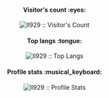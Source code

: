 <h4 align="center">Visitor's count :eyes:</h4>

<p align="center"><img src="https://profile-counter.glitch.me/{ll929}/count.svg" alt="ll929 :: Visitor's Count" /></p>

<h4 align="center">Top langs :tongue:</h4>

<p align="center"><img src="https://github-readme-stats-h4t8.vercel.app/api/top-langs/?username=ll929&count_private=true&langs_count=10&theme=dracula&layout=compact&role=OWNER,ORGANIZATION_MEMBER,COLLABORATOR" alt="ll929 :: Top Langs" /></p>
<!-- github-readme-stats-eight-tan-72 -->

<h4 align="center">Profile stats :musical_keyboard:</h4>
<p align="center"><img src="https://github-readme-stats-h4t8.vercel.app/api?username=ll929&count_private=true&role=OWNER,ORGANIZATION_MEMBER,COLLABORATOR&show_icons=true&theme=dracula" alt="ll929 :: Profile Stats" /></p>

